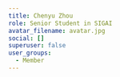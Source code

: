 ```yaml
---
title: Chenyu Zhou
role: Senior Student in SIGAI
avatar_filename: avatar.jpg
social: []
superuser: false
user_groups:
  - Member
---
```

